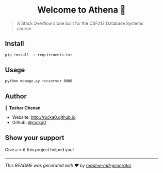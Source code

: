 <h1 align="center">Welcome to Athena 👋</h1>
<p>
</p>

> A Stack Overflow clone built for the CSF212 Database Systems course

## Install

```sh
pip install -r requirements.txt
```

## Usage

```sh
python manage.py runserver 8080
```

## Author

👤 **Tushar Chenan**

* Website: http://rocka0.github.io
* Github: [@rocka0](https://github.com/rocka0)

## Show your support

Give a ⭐️ if this project helped you!

***
_This README was generated with ❤️ by [readme-md-generator](https://github.com/kefranabg/readme-md-generator)_